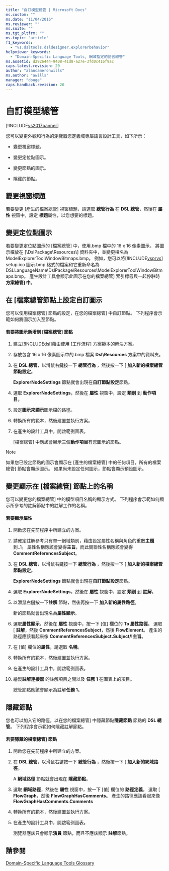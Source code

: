 ```yaml
---
title: "自訂模型總管 | Microsoft Docs"
ms.custom: ""
ms.date: "11/04/2016"
ms.reviewer: ""
ms.suite: ""
ms.tgt_pltfrm: ""
ms.topic: "article"
f1_keywords: 
  - "vs.dsltools.dsldesigner.explorerbehavior"
helpviewer_keywords: 
  - "Domain-Specific Language Tools, 網域指定的語言總管"
ms.assetid: d2926444-9408-41d8-a27e-3fd0c416f9ac
caps.latest.revision: 20
author: "alancameronwills"
ms.author: "awills"
manager: "douge"
caps.handback.revision: 20
---
```

# 自訂模型總管
[!INCLUDE[vs2017banner](../code-quality/includes/vs2017banner.md)]

您可以變更外觀和行為的瀏覽器您定義域專屬語言設計工具，如下所示：  
  
-   變更視窗標題。  
  
-   變更定位點圖示。  
  
-   變更節點的圖示。  
  
-   隱藏的節點。  
  
## 變更視窗標題  
 若要變更 \[產生的檔案總管\] 視窗標題，請選取 **總管行為** 在  **DSL 總管**，然後在 **屬性** 視窗中，設定 **標題**屬性，以您想要的標題。  
  
## 變更定位點圖示  
 若要變更定位點圖示的 \[檔案總管\] 中，使用.bmp 檔中的 16 x 16 像素圖示。  將圖示檔放在 \[\\DslPackage\\Resources\\\] 資料夾中，並變更檔名為 ModelExplorerToolWindowBitmaps.bmp。  例如，您可以將[!INCLUDE[vsprvs](../code-quality/includes/vsprvs_md.md)] setup.ico 圖示.bmp 格式的檔案和它重新命名為 DSLLanguageName\\DslPackage\\Resources\\ModelExplorerToolWindowBitmaps.bmp。  產生設計工具會顯示此圖示在您的檔案總管\] 索引標籤與一起停駐時**方案總管\] 中**。  
  
## 在 \[檔案總管節點上設定自訂圖示  
 您可以使用檔案總管\] 節點的設定，在您的檔案總管\] 中自訂節點。  下列程序會示範如何將圖示加入至節點。  
  
#### 若要將圖示新增到 \[檔案總管\] 節點  
  
1.  建立[!INCLUDE[dsl](../modeling/includes/dsl_md.md)]藉由使用 \[工作流程\] 方案範本的解決方案。  
  
2.  存放包含 16 x 16 像素圖示中的.bmp 檔案 **Dsl\\Resources** 方案中的資料夾。  
  
3.  在 **DSL 總管**，以滑鼠右鍵按一下 **總管行為** ，然後按一下 \[ **加入新的檔案總管節點設定**。  
  
     **ExplorerNodeSettings** 節點就會出現在**自訂節點設定**節點。  
  
4.  選取  **ExplorerNodeSettings**，然後在 **屬性** 視窗中，設定 **類別** 到 **動作項目**。  
  
5.  設定**圖示來顯示**圖示檔的路徑。  
  
6.  轉換所有的範本，然後建置並執行方案。  
  
7.  在產生的設計工具中，開啟範例圖表。  
  
     \[檔案總管\] 中應該會顯示三個**動作項目**有您圖示的節點。  
  
> [!NOTE]
>  如果您已設定節點的圖示會顯示在 \[產生的檔案總管\] 中的任何項目，所有的檔案總管\] 節點會顯示圖示。  如果尚未設定任何圖示，節點會顯示預設圖示。  
  
## 變更顯示在 \[檔案總管\] 節點上的名稱  
 您可以變更您的檔案總管\] 中的模型項目名稱的顯示方式。  下列程序會示範如何顯示所參考的註解節點中的註解工作的名稱。  
  
#### 若要顯示屬性  
  
1.  開啟您在先前程序中所建立的方案。  
  
2.  請確定註解參考只有單一網域類別，藉由設定屬性名稱與角色的重數**主題**到..1。  屬性名稱應該會變得**主旨**，而此關聯性名稱應該會變得  **CommentReferencesSubject**。  
  
3.  在 **DSL 總管**，以滑鼠右鍵按一下 **總管行為** ，然後按一下 \[ **加入新的檔案總管節點設定**。  
  
     **ExplorerNodeSettings** 節點就會出現在**自訂節點設定**節點。  
  
4.  選取  **ExplorerNodeSettings**，然後在 **屬性** 視窗中，設定 **類別** 到 **註解**。  
  
5.  以滑鼠右鍵按一下**註解** 節點，然後再按一下 **加入新的屬性路徑**。  
  
     新的節點就會出現名為**屬性顯示**。  
  
6.  選取**屬性顯示**，然後在 **屬性** 視窗中，按一下 \[值\] 欄位的  **To 屬性路徑**。  選取 \[ **註解**，然後  **CommentReferencesSubject**，然後  **FlowElement**。  產生的路徑應該看起來像 **CommentReferencesSubject.Subject\/\!主旨**。  
  
7.  在 \[值\] 欄位的**屬性**，請選取 **名稱**。  
  
8.  轉換所有的範本，然後建置並執行方案。  
  
9. 在產生的設計工具中，開啟範例圖表。  
  
10. 繪製**註解連接器** 的註解項目之間以及 **任務 1** 在圖表上的項目。  
  
     總管節點應該會顯示為註解**任務 1**。  
  
## 隱藏節點  
 您也可以加入它的路徑，以在您的檔案總管\] 中隱藏節點**隱藏節點** 節點的  **DSL 總管**。  下列程序會示範如何隱藏註解節點。  
  
#### 若要隱藏的檔案總管\] 節點  
  
1.  開啟您在先前程序中所建立的方案。  
  
2.  在 **DSL 總管**，以滑鼠右鍵按一下 **總管行為** ，然後按一下 \[ **加入新的網域路徑**。  
  
     A **網域路徑** 節點就會出現在 **隱藏節點**。  
  
3.  選取 **網域路徑**，然後在 **屬性** 視窗中，按一下 \[值\] 欄位的 **路徑定義**。  選取 \[  **FlowGraph**，然後  **FlowGraphHasComments**。  產生的路徑應該看起來像 **FlowGraphHasComments.Comments**  
  
4.  轉換所有的範本，然後建置並執行方案。  
  
5.  在產生的設計工具中，開啟範例圖表。  
  
     瀏覽器應該只會顯示**演員** 節點，而且不應該顯示 **註解**節點。  
  
## 請參閱  
 [Domain\-Specific Language Tools Glossary](http://msdn.microsoft.com/zh-tw/ca5e84cb-a315-465c-be24-76aa3df276aa)